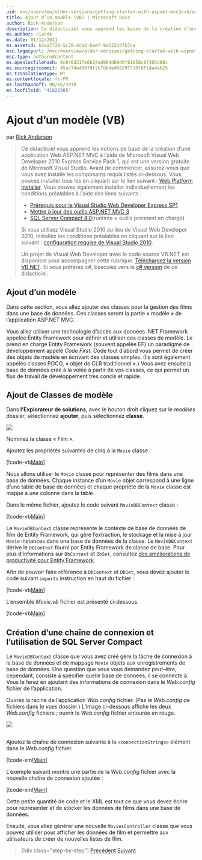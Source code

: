 ```yaml
---
uid: mvc/overview/older-versions/getting-started-with-aspnet-mvc3/vb/adding-a-model
title: Ajout d’un modèle (VB) | Microsoft Docs
author: Rick-Anderson
description: Ce didacticiel vous apprend les bases de la création d’une application Web ASP.NET MVC à l’aide de Microsoft Visual Web Developer 2010 Express Service Pack 1, qui est en cours...
ms.author: riande
ms.date: 01/12/2011
ms.assetid: b3aa7720-5c78-4ca2-baef-9a52234fb7ce
msc.legacyurl: /mvc/overview/older-versions/getting-started-with-aspnet-mvc3/vb/adding-a-model
msc.type: authoredcontent
ms.openlocfilehash: 0c846d31fb6b24ad964d69d0f81858c87305d68c
ms.sourcegitcommit: 45ac74e400f9f2b7dbded66297730f6f14a4eb25
ms.translationtype: MT
ms.contentlocale: fr-FR
ms.lasthandoff: 08/16/2018
ms.locfileid: "41828305"
---
```

<a name="adding-a-model-vb"></a>Ajout d’un modèle (VB)
====================
par [Rick Anderson](https://github.com/Rick-Anderson)

> Ce didacticiel vous apprend les notions de base de la création d’une application Web ASP.NET MVC à l’aide de Microsoft Visual Web Developer 2010 Express Service Pack 1, qui est une version gratuite de Microsoft Visual Studio. Avant de commencer, assurez-vous que vous avez installé les composants requis listés ci-dessous. Vous pouvez installer tous les en cliquant sur le lien suivant : [Web Platform Installer](https://www.microsoft.com/web/gallery/install.aspx?appid=VWD2010SP1Pack). Vous pouvez également installer individuellement les conditions préalables à l’aide des liens suivants :
> 
> - [Prérequis pour le Visual Studio Web Developer Express SP1](https://www.microsoft.com/web/gallery/install.aspx?appid=VWD2010SP1Pack)
> - [Mettre à jour des outils ASP.NET MVC 3](https://www.microsoft.com/web/gallery/install.aspx?appsxml=&amp;appid=MVC3)
> - [SQL Server Compact 4.0](https://www.microsoft.com/web/gallery/install.aspx?appid=SQLCE;SQLCEVSTools_4_0)(runtime + outils prennent en charge)
> 
> Si vous utilisez Visual Studio 2010 au lieu de Visual Web Developer 2010, installez les conditions préalables en cliquant sur le lien suivant : [configuration requise de Visual Studio 2010](https://www.microsoft.com/web/gallery/install.aspx?appsxml=&amp;appid=VS2010SP1Pack).
> 
> Un projet de Visual Web Developer avec le code source VB.NET est disponible pour accompagner cette rubrique. [Téléchargez la version VB.NET](https://code.msdn.microsoft.com/Introduction-to-MVC-3-10d1b098). Si vous préférez c#, basculez vers le [c# version](../cs/adding-a-model.md) de ce didacticiel.


## <a name="adding-a-model"></a>Ajout d’un modèle

Dans cette section, vous allez ajouter des classes pour la gestion des films dans une base de données. Ces classes seront la partie « modèle » de l’application ASP.NET MVC.

Vous allez utiliser une technologie d’accès aux données .NET Framework appelée Entity Framework pour définir et utiliser ces classes de modèle. Le prend en charge Entity Framework (souvent appelée EF) un paradigme de développement appelé *Code First*. Code tout d’abord vous permet de créer des objets de modèle en écrivant des classes simples. (Ils sont également appelés classes POCO, « objet de CLR traditionnel ».) Vous avez ensuite la base de données créé à la volée à partir de vos classes, ce qui permet un flux de travail de développement très concis et rapide.

## <a name="adding-model-classes"></a>Ajout de Classes de modèle

Dans **l’Explorateur de solutions**, avec le bouton droit cliquez sur le *modèles* dossier, sélectionnez **ajouter**, puis sélectionnez **classe**.

![](adding-a-model/_static/image1.png)

Nommez la classe « Film ».

Ajoutez les propriétés suivantes de cinq à la `Movie` classe :

[!code-vb[Main](adding-a-model/samples/sample1.vb)]

Nous allons utiliser le `Movie` classe pour représenter des films dans une base de données. Chaque instance d’un `Movie` objet correspond à une ligne d’une table de base de données et chaque propriété de la `Movie` classe est mappé à une colonne dans la table.

Dans le même fichier, ajoutez le code suivant `MovieDBContext` classe :

[!code-vb[Main](adding-a-model/samples/sample2.vb)]

Le `MovieDBContext` classe représente le contexte de base de données de film de Entity Framework, qui gère l’extraction, le stockage et la mise à jour `Movie` instances dans une base de données de la classe. Le `MovieDBContext` dérive le `DbContext` fourni par Entity Framework de classe de base. Pour plus d’informations sur `DbContext` et `DbSet`, consultez [des améliorations de productivité pour Entity Framework](https://blogs.msdn.com/b/efdesign/archive/2010/06/21/productivity-improvements-for-the-entity-framework.aspx?wa=wsignin1.0).

Afin de pouvoir faire référence à `DbContext` et `DbSet`, vous devez ajouter le code suivant `imports` instruction en haut du fichier :

[!code-vb[Main](adding-a-model/samples/sample3.vb)]

L’ensemble *Movie.vb* fichier est présenté ci-dessous.

[!code-vb[Main](adding-a-model/samples/sample4.vb)]

## <a name="creating-a-connection-string-and-working-with-sql-server-compact"></a>Création d’une chaîne de connexion et l’utilisation de SQL Server Compact

Le `MovieDBContext` classe que vous avez créé gère la tâche de connexion à la base de données et de mappage `Movie` objets aux enregistrements de base de données. Une question que vous vous demandez peut-être, cependant, consiste à spécifier quelle base de données, il se connecte à. Vous le ferez en ajoutant des informations de connexion dans le *Web.config* fichier de l’application.

Ouvrez la racine de l’application *Web.config* fichier. (Pas le *Web.config* de fichiers dans le *vues* dossier.) L’image ci-dessous affiche les deux *Web.config* fichiers ; ouvrir le *Web.config* fichier entourée en rouge.

![](adding-a-model/_static/image2.png)

## 

Ajoutez la chaîne de connexion suivante à la `<connectionStrings>` élément dans le *Web.config* fichier.

[!code-xml[Main](adding-a-model/samples/sample5.xml)]

L’exemple suivant montre une partie de la *Web.config* fichier avec la nouvelle chaîne de connexion ajoutée :

[!code-xml[Main](adding-a-model/samples/sample6.xml)]

Cette petite quantité de code et le XML est tout ce que vous devez écrire pour représenter et de stocker les données de films dans une base de données.

Ensuite, vous allez générer une nouvelle `MoviesController` classe que vous pouvez utiliser pour afficher les données de film et permettre aux utilisateurs de créer de nouvelles listes de film.

> [!div class="step-by-step"]
> [Précédent](adding-a-view.md)
> [Suivant](accessing-your-models-data-from-a-controller.md)
